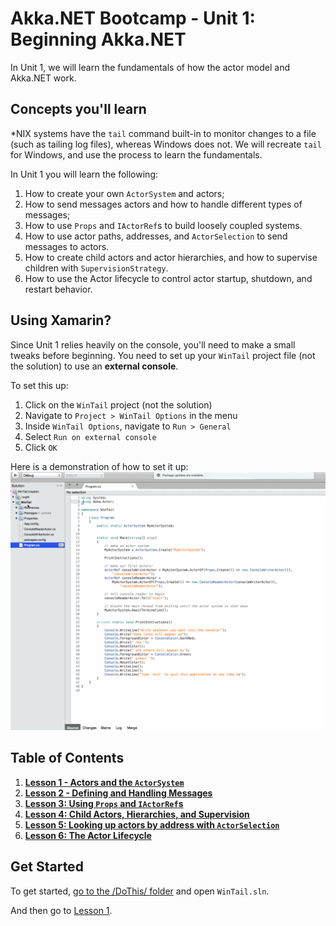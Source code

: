 # Akka.NET Bootcamp - Unit 1: Beginning Akka.NET

In Unit 1, we will learn the fundamentals of how the actor model and Akka.NET work.

## Concepts you'll learn

*NIX systems have the `tail` command built-in to monitor changes to a file (such as tailing log files), whereas Windows does not. We will recreate `tail` for Windows, and use the process to learn the fundamentals.

In Unit 1 you will learn the following:

1. How to create your own `ActorSystem` and actors;
2. How to send messages actors and how to handle different types of messages;
3. How to use `Props` and `IActorRef`s to build loosely coupled systems.
4. How to use actor paths, addresses, and `ActorSelection` to send messages to actors.
5. How to create child actors and actor hierarchies, and how to supervise children with `SupervisionStrategy`.
6. How to use the Actor lifecycle to control actor startup, shutdown, and restart behavior.

## Using Xamarin?
Since Unit 1 relies heavily on the console, you'll need to make a small tweaks before beginning. You need to set up your `WinTail` project file (not the solution) to use an **external console**.

To set this up:

1. Click on the `WinTail` project (not the solution)
2. Navigate to `Project > WinTail Options` in the menu
3. Inside `WinTail Options`, navigate to `Run > General`
4. Select `Run on external console`
5. Click `OK`

Here is a demonstration of how to set it up:
![Configure Xamarin to use external console](../../images/xamarin.gif)


## Table of Contents

1. **[Lesson 1 - Actors and the `ActorSystem`](lesson1/README.md)**
2. **[Lesson 2 - Defining and Handling Messages](lesson2/README.md)**
3. **[Lesson 3: Using `Props` and `IActorRef`s](lesson3/README.md)**
4. **[Lesson 4: Child Actors, Hierarchies, and Supervision](lesson4/README.md)**
5. **[Lesson 5: Looking up actors by address with `ActorSelection`](lesson5/README.md)**
6. **[Lesson 6: The Actor Lifecycle](lesson6/README.md)**

## Get Started

To get started, [go to the /DoThis/ folder](DoThis/) and open `WinTail.sln`.

And then go to [Lesson 1](lesson1/README.md).